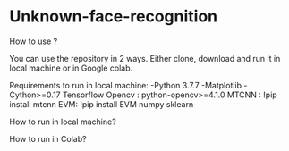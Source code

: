 # Unknown-face-recognition

How to use ?

You can use the repository in 2 ways. Either clone, download and run it in local machine or in Google colab.

Requirements to run in local machine:
 -Python 3.7.7
 -Matplotlib
 -Cython>=0.17
  Tensorflow
  Opencv : python-opencv>=4.1.0
  MTCNN : !pip install mtcnn
  EVM: !pip install EVM
  numpy
  sklearn
  
How to run in local machine?



How to run in Colab?


  
  
  
  
  
